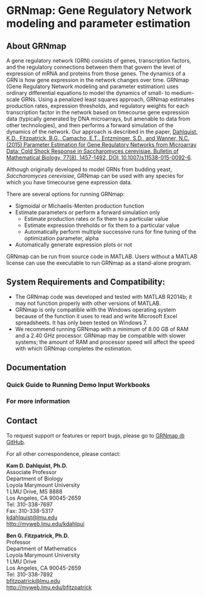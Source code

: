 # GRNmap:  Gene Regulatory Network modeling and parameter estimation

## About GRNmap
A gene regulatory network (GRN) consists of genes, transcription factors, and the regulatory connections between them that govern the level of expression of mRNA and proteins from those genes. The dynamics of a GRN is how gene expression in the network changes over time. GRNmap (Gene Regulatory Network modeling and parameter estimation) uses ordinary differential equations to model the dynamics of small- to medium-scale GRNs. Using a penalized least squares approach, GRNmap estimates production rates, expression thresholds, and regulatory weights for each transcription factor in the network based on timecourse gene expression data (typically generated by DNA microarrays, but amenable to data from other technologies), and then performs a forward simulation of the dynamics of the network. Our approach is described in the paper, [Dahlquist, K.D., Fitzpatrick, B.G., Camacho, E.T., Entzminger, S.D., and Wanner, N.C. (2015) Parameter Estimation for Gene Regulatory Networks from Microarray Data: Cold Shock Response in Saccharomyces cerevisiae. Bulletin of Mathematical Biology, 77(8), 1457-1492, DOI: 10.1007/s11538-015-0092-6](http://link.springer.com/article/10.1007/s11538-015-0092-6/fulltext.html). 

Although originally developed to model GRNs from budding yeast, <i>Saccharomyces cerevisiae</i>, GRNmap can be used with any species for which you have timecourse gene expression data.

There are several options for running GRNmap:
* Sigmoidal or Michaelis-Menten production function
* Estimate parameters or perform a forward simulation only
  * Estimate production rates or fix them to a particular value
  * Estimate expression threholds or fix them to a particular value
  * Automatically perform multiple successive runs for fine tuning of the optimization parameter, alpha 
* Automatically generate expression plots or not

GRNmap can be run from source code in MATLAB.
Users without a MATLAB license can use the executable to run GRNmap as a stand-alone program.

## System Requirements and Compatibility:
* The GRNmap code was developed and tested with MATLAB R2014b; it may not function properly with other versions of MATLAB.
* GRNmap is only compatible with the Windows operating system because of the function it uses to read and write Microsoft Excel spreadsheets. It has only been tested on Windows 7.
* We recommend running GRNmap with a minimum of 8.00 GB of RAM and a 2.40 GHz processor. GRNmap may be compatible with slower systems; the amount of RAM and processor speed will affect the speed with which GRNmap completes the estimation.

## Documentation
### Quick Guide to Running Demo Input Workbooks
### For more information

## Contact

To request support or features or report bugs, please go to [GRNmap @ GitHub](https://github.com/kdahlquist/GRNmap).

For all other correspondence, please contact:

**Kam D. Dahlquist, Ph.D.**<br>
Associate Professor<br>
Department of Biology<br>
Loyola Marymount University<br>
1 LMU Drive, MS 8888<br>
Los Angeles, CA 90045-2659<br>
Tel: 310-338-7697<br>
Fax: 310-338-5317<br>
kdahlquist@lmu.edu<br>
http://myweb.lmu.edu/kdahlqui<br>

**Ben G. Fitzpatrick, Ph.D.**<br>
Professor<br>
Department of Mathematics<br>
Loyola Marymount University<br>
1 LMU Drive<br>
Los Angeles, CA 90045-2659<br>
Tel: 310-338-7892<br>
bfitzpatrick@lmu.edu<br>
http://myweb.lmu.edu/bfitzpatrick<br>

